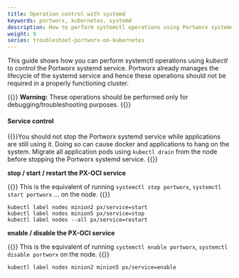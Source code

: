 ```yaml
---
title: Operation control with systemd
keywords: portworx, kubernetes, systemd
description: How to perform systemctl operations using Portworx systemd service.
weight: 9
series: troubleshoot-portworx-on-kubernetes
---
```


This guide shows how you can perform systemctl operations using _kubectl_ to control the Portworx systemd service. Portworx already manages the lifecycle of the systemd service and hence these operations should not be required in a properly functioning cluster.

{{<info>}}
**Warning:** These operations should be performed only for debugging/troubleshooting purposes.
{{</info>}}

#### Service control

{{<info>}}You should not stop the Portworx systemd service while applications are still using it. Doing so can cause docker and applications to hang on the system. Migrate all application pods using `kubectl drain` from the node before stopping the Portworx systemd service.
{{</info>}}

**stop / start / restart the PX-OCI service**

{{<info>}}
This is the equivalent of running `systemctl stop portworx`, `systemctl start portworx` … on the node.
{{</info>}}

```text
kubectl label nodes minion2 px/service=start
kubectl label nodes minion5 px/service=stop
kubectl label nodes --all px/service=restart
```

**enable / disable the PX-OCI service**

{{<info>}}
This is the equivalent of running `systemctl enable portworx`, `systemctl disable portworx` on the node.
{{</info>}}

```text
kubectl label nodes minion2 minion5 px/service=enable
```
